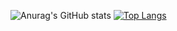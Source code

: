 ![Anurag's GitHub stats](https://github-readme-stats.vercel.app/api?username=fwbrandao&show_icons=true&theme=radical)
[![Top Langs](https://github-readme-stats.vercel.app/api/top-langs/?username=fwbrandao&layout=compact&langs_count=8&hide=JupyterNotebook)](https://github.com/fwbrandao/github-readme-stats)



